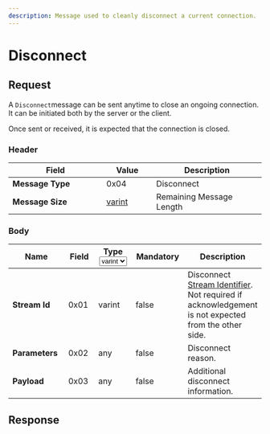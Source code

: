 ```yaml
---
description: Message used to cleanly disconnect a current connection.
---
```


# Disconnect

## Request

A `Disconnect`message can be sent anytime to close an ongoing connection. It can be initiated both by the server or the client.

Once sent or received, it is expected that the connection is closed.&#x20;

### Header

<table><thead><tr><th width="171">Field</th><th width="83.33333333333331">Value</th><th>Description</th></tr></thead><tbody><tr><td><strong>Message Type</strong></td><td>0x04</td><td>Disconnect</td></tr><tr><td><strong>Message Size</strong></td><td><a href="../definitions.md#varint">varint</a></td><td>Remaining Message Length</td></tr></tbody></table>

### Body

<table><thead><tr><th width="165">Name</th><th width="98">Field</th><th width="100">Type<select><option value="4249dc80adf740f9bf2c571bbd56f37b" label="varint" color="blue"></option><option value="74aff7f486bd46f5a916d0a0d79a24cb" label="any" color="blue"></option></select></th><th width="120" data-type="checkbox">Mandatory</th><th>Description</th></tr></thead><tbody><tr><td><strong>Stream Id</strong></td><td>0x01</td><td><span data-option="4249dc80adf740f9bf2c571bbd56f37b">varint</span></td><td>false</td><td>Disconnect <a href="../definitions.md#stream-identifier">Stream Identifier</a>. Not required if acknowledgement is not expected from the other side.</td></tr><tr><td><strong>Parameters</strong></td><td>0x02</td><td><span data-option="74aff7f486bd46f5a916d0a0d79a24cb">any</span></td><td>false</td><td>Disconnect reason.</td></tr><tr><td><strong>Payload</strong></td><td>0x03</td><td><span data-option="74aff7f486bd46f5a916d0a0d79a24cb">any</span></td><td>false</td><td>Additional disconnect information.</td></tr></tbody></table>

## Response

